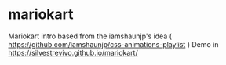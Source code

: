 # mariokart
Mariokart intro based from the iamshaunjp's idea ( https://github.com/iamshaunjp/css-animations-playlist )
Demo in https://silvestrevivo.github.io/mariokart/
